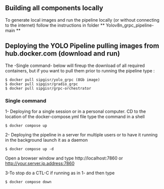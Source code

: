 

## Building all components locally ##
To generate local images and run the pipeline locally (or without connecting to the internet) follow the instructions in folder  ** Yolov8n_grpc_pipeline-main **

## Deploying the YOLO Pipeline pulling images from hub.docker.com (download and run)

The -Single command- below will fireup the download of all required containers, but if you want to pull them prior to running the pipeline type :
```shell
$ docker pull sipgisr/yolo_grpc (8Gb image)
$ docker pull sipgisr/gradio_grpc
$ docker pull sipgisr/grpc-orchestrator
```
### Single command 

1- Deploying for a single session or in a personal computer. CD to the location of the docker-compose.yml file type the command in a shell
```shell
$ docker compose up
```

2- Deploying the pipeline in a server for multiple users or to have it running in the background launch it as a daemon
```shell
$ docker compose up -d
```

Open a browser window and type http://localhost:7860 or http://your.server.ip.address:7860

3-To stop do a CTL-C if running as in 1- and then type 

```shell
$ docker compose down
```



